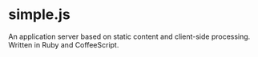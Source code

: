 # simple.js
An application server based on static content and client-side processing. Written in Ruby and CoffeeScript.
